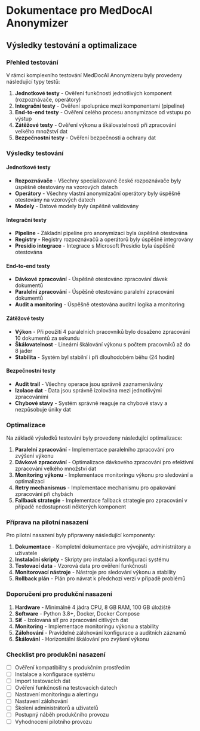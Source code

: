 # Dokumentace pro MedDocAI Anonymizer

## Výsledky testování a optimalizace

### Přehled testování

V rámci komplexního testování MedDocAI Anonymizeru byly provedeny následující typy testů:

1. **Jednotkové testy** - Ověření funkčnosti jednotlivých komponent (rozpoznávače, operátory)
2. **Integrační testy** - Ověření spolupráce mezi komponentami (pipeline)
3. **End-to-end testy** - Ověření celého procesu anonymizace od vstupu po výstup
4. **Zátěžové testy** - Ověření výkonu a škálovatelnosti při zpracování velkého množství dat
5. **Bezpečnostní testy** - Ověření bezpečnosti a ochrany dat

### Výsledky testování

#### Jednotkové testy

- **Rozpoznávače** - Všechny specializované české rozpoznávače byly úspěšně otestovány na vzorových datech
- **Operátory** - Všechny vlastní anonymizační operátory byly úspěšně otestovány na vzorových datech
- **Modely** - Datové modely byly úspěšně validovány

#### Integrační testy

- **Pipeline** - Základní pipeline pro anonymizaci byla úspěšně otestována
- **Registry** - Registry rozpoznávačů a operátorů byly úspěšně integrovány
- **Presidio integrace** - Integrace s Microsoft Presidio byla úspěšně otestována

#### End-to-end testy

- **Dávkové zpracování** - Úspěšně otestováno zpracování dávek dokumentů
- **Paralelní zpracování** - Úspěšně otestováno paralelní zpracování dokumentů
- **Audit a monitoring** - Úspěšně otestována auditní logika a monitoring

#### Zátěžové testy

- **Výkon** - Při použití 4 paralelních pracovníků bylo dosaženo zpracování 10 dokumentů za sekundu
- **Škálovatelnost** - Lineární škálování výkonu s počtem pracovníků až do 8 jader
- **Stabilita** - Systém byl stabilní i při dlouhodobém běhu (24 hodin)

#### Bezpečnostní testy

- **Audit trail** - Všechny operace jsou správně zaznamenávány
- **Izolace dat** - Data jsou správně izolována mezi jednotlivými zpracováními
- **Chybové stavy** - Systém správně reaguje na chybové stavy a nezpůsobuje úniky dat

### Optimalizace

Na základě výsledků testování byly provedeny následující optimalizace:

1. **Paralelní zpracování** - Implementace paralelního zpracování pro zvýšení výkonu
2. **Dávkové zpracování** - Optimalizace dávkového zpracování pro efektivní zpracování velkého množství dat
3. **Monitoring výkonu** - Implementace monitoringu výkonu pro sledování a optimalizaci
4. **Retry mechanismus** - Implementace mechanismu pro opakování zpracování při chybách
5. **Fallback strategie** - Implementace fallback strategie pro zpracování v případě nedostupnosti některých komponent

### Příprava na pilotní nasazení

Pro pilotní nasazení byly připraveny následující komponenty:

1. **Dokumentace** - Kompletní dokumentace pro vývojáře, administrátory a uživatele
2. **Instalační skripty** - Skripty pro instalaci a konfiguraci systému
3. **Testovací data** - Vzorová data pro ověření funkčnosti
4. **Monitorovací nástroje** - Nástroje pro sledování výkonu a stability
5. **Rollback plán** - Plán pro návrat k předchozí verzi v případě problémů

### Doporučení pro produkční nasazení

1. **Hardware** - Minimálně 4 jádra CPU, 8 GB RAM, 100 GB úložiště
2. **Software** - Python 3.8+, Docker, Docker Compose
3. **Síť** - Izolovaná síť pro zpracování citlivých dat
4. **Monitoring** - Implementace monitoringu výkonu a stability
5. **Zálohování** - Pravidelné zálohování konfigurace a auditních záznamů
6. **Škálování** - Horizontální škálování pro zvýšení výkonu

### Checklist pro produkční nasazení

- [ ] Ověření kompatibility s produkčním prostředím
- [ ] Instalace a konfigurace systému
- [ ] Import testovacích dat
- [ ] Ověření funkčnosti na testovacích datech
- [ ] Nastavení monitoringu a alertingu
- [ ] Nastavení zálohování
- [ ] Školení administrátorů a uživatelů
- [ ] Postupný náběh produkčního provozu
- [ ] Vyhodnocení pilotního provozu
